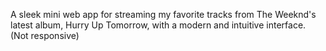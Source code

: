 A sleek mini web app for streaming my favorite tracks from The Weeknd's latest album, Hurry Up Tomorrow, with a modern and intuitive interface. (Not responsive)
